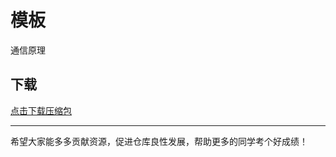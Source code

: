 # 模板

通信原理

## 下载

[点击下载压缩包](https://minhaskamal.github.io/DownGit/#/home?url=https://github.com/Royfor12/CQUT-electronic-information-engineering/tree/main/%E8%AF%BE%E7%A8%8B%E7%9B%AE%E5%BD%95/%E9%80%9A%E4%BF%A1%E5%8E%9F%E7%90%86)

---

希望大家能多多贡献资源，促进仓库良性发展，帮助更多的同学考个好成绩！